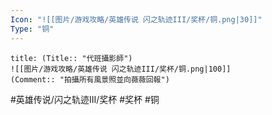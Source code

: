 ```yaml
---
Icon: "![[图片/游戏攻略/英雄传说 闪之轨迹III/奖杯/铜.png|30]]"
Type: "铜"
---
```

```ad-ed-sen-3-brozen
title: (Title:: "代班攝影師")
![[图片/游戏攻略/英雄传说 闪之轨迹III/奖杯/铜.png|100]]
(Comment:: "拍攝所有風景照並向薇薇回報")
```

#英雄传说/闪之轨迹III/奖杯  #奖杯 #铜